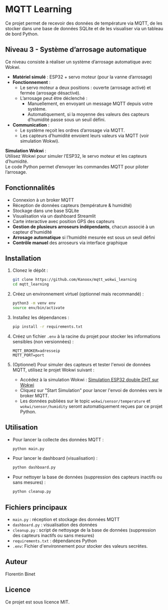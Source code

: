 # MQTT Learning

Ce projet permet de recevoir des données de température via MQTT, de les stocker dans une base de données SQLite et de les visualiser via un tableau de bord Python.

## Niveau 3 - Système d’arrosage automatique

Ce niveau consiste à réaliser un système d’arrosage automatique avec Wokwi.

- **Matériel simulé** : ESP32 + servo moteur (pour la vanne d’arrosage)
- **Fonctionnement** :
  - Le servo moteur a deux positions : ouverte (arrosage activé) et fermée (arrosage désactivé).
  - L’arrosage peut être déclenché :
    - Manuellement, en envoyant un message MQTT depuis votre système.
    - Automatiquement, si la moyenne des valeurs des capteurs d’humidité passe sous un seuil défini.
- **Communication** :
  - Le système reçoit les ordres d’arrosage via MQTT.
  - Les capteurs d’humidité envoient leurs valeurs via MQTT (voir simulation Wokwi).

**Simulation Wokwi** :  
Utilisez Wokwi pour simuler l’ESP32, le servo moteur et les capteurs d’humidité.  
Le code Python permet d’envoyer les commandes MQTT pour piloter l’arrosage.

## Fonctionnalités
- Connexion à un broker MQTT
- Réception de données capteurs (température & humidité)
- Stockage dans une base SQLite
- Visualisation via un dashboard Streamlit
- Carte interactive avec position GPS des capteurs
- **Gestion de plusieurs arroseurs indépendants**, chacun associé à un capteur d'humidité
- **Arrosage automatique** si l’humidité mesurée est sous un seuil défini
- **Contrôle manuel** des arroseurs via interface graphique

## Installation
1. Clonez le dépôt :
   ```bash
   git clone https://github.com/Kanoox/mqtt_wokwi_learning
   cd mqtt_learning
   ```
2. Créez un environnement virtuel (optionnel mais recommandé) :
   ```bash
   python3 -m venv env
   source env/bin/activate
   ```
3. Installez les dépendances :
   ```bash
   pip install -r requirements.txt
   ```

4. Créez un fichier `.env` à la racine du projet pour stocker les informations sensibles (non versionnées) :
   ```env
   MQTT_BROKER=adresseip
   MQTT_PORT=port
   ```

5. (Optionnel) Pour simuler des capteurs et tester l'envoi de données MQTT, utilisez le projet Wokwi suivant :
   - Accédez à la simulation Wokwi : [Simulation ESP32 double DHT sur Wokwi](https://wokwi.com/projects/437457486740084737)
   - Cliquez sur "Start Simulation" pour lancer l'envoi de données vers le broker MQTT.
   - Les données publiées sur le topic `wokwi/sensor/temperature` et `wokwi/sensor/humidity` seront automatiquement reçues par ce projet Python.

## Utilisation
- Pour lancer la collecte des données MQTT :
  ```bash
  python main.py
  ```
- Pour lancer le dashboard (visualisation) :
  ```bash
  python dashboard.py
  ```
- Pour nettoyer la base de données (suppression des capteurs inactifs ou sans mesures) :
  ```bash
  python cleanup.py
  ```

## Fichiers principaux
- `main.py` : réception et stockage des données MQTT
- `dashboard.py` : visualisation des données
- `cleanup.py` : script de nettoyage de la base de données (suppression des capteurs inactifs ou sans mesures)
- `requirements.txt` : dépendances Python
- `.env`: Fichier d'environnement pour stocker des valeurs secrètes.

## Auteur
Florentin Binet

## Licence
Ce projet est sous licence MIT. 